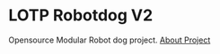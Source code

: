 # LOTP Robotdog V2
Opensource Modular Robot dog project. 
[About Project](https://youtu.be/w09KS9C38RI)

